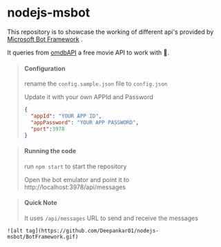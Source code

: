 # nodejs-msbot

This repository is to showcase the working of different api's provided by [Microsoft Bot Framework](https://dev.botframework.com/) .

It queries from [omdbAPI](http://www.omdbapi.com/) a free movie API to work with :beer:.




> #### Configuration
>
> rename the `config.sample.json` file to `config.json`
>
> Update it with your own APPId and Password
>
> ```json
> {
>   "appId": "YOUR APP ID",
>   "appPassword": "YOUR APP PASSWORD",
>   "port":3978
> }
> ```



> ####  Running the code
> run `npm start` to start the repository
>
> Open the bot emulator and point it to http://localhost:3978/api/messages



> #### Quick Note
>
> It uses `/api/messages` URL to send and receive the messages

```
![alt tag](https://github.com/Deepankar01/nodejs-msbot/BotFramework.gif)
```